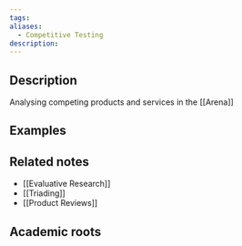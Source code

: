 ```yaml
---
tags: 
aliases:
  - Competitive Testing
description:
---
```


## Description
Analysing competing products and services in the [[Arena]]

## Examples 


## Related notes 
- [[Evaluative Research]]
- [[Triading]]
- [[Product Reviews]]

## Academic roots
